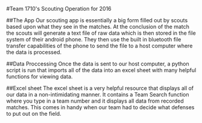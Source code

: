 #Team 1710's Scouting Operation for 2016

##The App
Our scouting app is essentially a big form filled out by scouts based upon what they see in the matches.
At the conclusion of the match the scouts will generate a text file of raw data which is then stored in the
file system of their android phone. They then use the built in bluetooth file transfer capabilities of the
phone to send the file to a host computer where the data is processed.

##Data Proccessing
Once the data is sent to our host computer, a python script is run that imports all of the data into
an excel sheet with many helpful functions for viewing data.

##Excel sheet
The excel sheet is a very helpful resource that displays all of our data in a non-intimidating manner. It
contains a Team Search function where you type in a team number and it displays all data from recorded
matches. This comes in handy when our team had to decide what defenses to put out on the field.
